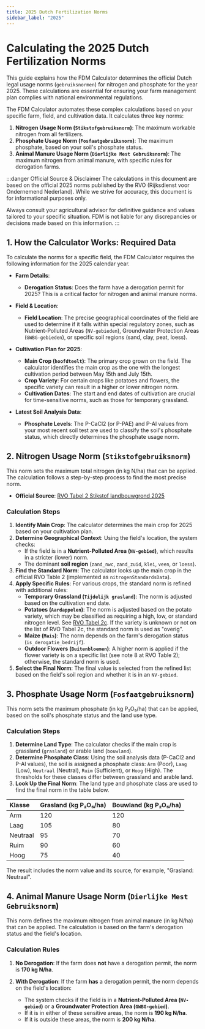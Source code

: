 ```yaml
---
title: 2025 Dutch Fertilization Norms
sidebar_label: "2025"
---
```


# Calculating the 2025 Dutch Fertilization Norms

This guide explains how the FDM Calculator determines the official Dutch legal usage norms (`gebruiksnormen`) for nitrogen and phosphate for the year 2025. These calculations are essential for ensuring your farm management plan complies with national environmental regulations.

The FDM Calculator automates these complex calculations based on your specific farm, field, and cultivation data. It calculates three key norms:

1.  **Nitrogen Usage Norm (`Stikstofgebruiksnorm`)**: The maximum workable nitrogen from all fertilizers.
2.  **Phosphate Usage Norm (`Fosfaatgebruiksnorm`)**: The maximum phosphate, based on your soil's phosphate status.
3.  **Animal Manure Usage Norm (`Dierlijke Mest Gebruiksnorm`)**: The maximum nitrogen from animal manure, with specific rules for derogation farms.

:::danger Official Source & Disclaimer
The calculations in this document are based on the official 2025 norms published by the RVO (Rijksdienst voor Ondernemend Nederland). While we strive for accuracy, this document is for informational purposes only.

Always consult your agricultural advisor for definitive guidance and values tailored to your specific situation. FDM is not liable for any discrepancies or decisions made based on this information.
:::

## 1. How the Calculator Works: Required Data

To calculate the norms for a specific field, the FDM Calculator requires the following information for the 2025 calendar year.

*   **Farm Details**:
    *   **Derogation Status**: Does the farm have a derogation permit for 2025? This is a critical factor for nitrogen and animal manure norms.

*   **Field & Location**:
    *   **Field Location**: The precise geographical coordinates of the field are used to determine if it falls within special regulatory zones, such as Nutrient-Polluted Areas (`NV-gebieden`), Groundwater Protection Areas (`GWBG-gebieden`), or specific soil regions (sand, clay, peat, loess).

*   **Cultivation Plan for 2025**:
    *   **Main Crop (`hoofdteelt`)**: The primary crop grown on the field. The calculator identifies the main crop as the one with the longest cultivation period between May 15th and July 15th.
    *   **Crop Variety**: For certain crops like potatoes and flowers, the specific variety can result in a higher or lower nitrogen norm.
    *   **Cultivation Dates**: The start and end dates of cultivation are crucial for time-sensitive norms, such as those for temporary grassland.

*   **Latest Soil Analysis Data**:
    *   **Phosphate Levels**: The P-CaCl2 (or P-PAE) and P-Al values from your most recent soil test are used to classify the soil's phosphate status, which directly determines the phosphate usage norm.

## 2. Nitrogen Usage Norm (`Stikstofgebruiksnorm`)

This norm sets the maximum total nitrogen (in kg N/ha) that can be applied. The calculation follows a step-by-step process to find the most precise norm.

*   **Official Source**: [RVO Tabel 2 Stikstof landbouwgrond 2025](https://www.rvo.nl/sites/default/files/2024-12/Tabel-2-Stikstof-landbouwgrond-2025_0.pdf)

### Calculation Steps

1.  **Identify Main Crop**: The calculator determines the main crop for 2025 based on your cultivation plan.
2.  **Determine Geographical Context**: Using the field's location, the system checks:
    *   If the field is in a **Nutrient-Polluted Area (`NV-gebied`)**, which results in a stricter (lower) norm.
    *   The dominant **soil region** (`zand_nwc`, `zand_zuid`, `klei`, `veen`, or `loess`).
3.  **Find the Standard Norm**: The calculator looks up the main crop in the official RVO Table 2 (implemented as `nitrogenStandardsData`).
4.  **Apply Specific Rules**: For various crops, the standard norm is refined with additional rules:
    *   **Temporary Grassland (`Tijdelijk grasland`)**: The norm is adjusted based on the cultivation end date.
    *   **Potatoes (`Aardappelen`)**: The norm is adjusted based on the potato variety, which may be classified as requiring a high, low, or standard nitrogen level. See [RVO Tabel 2c](https://www.rvo.nl/sites/default/files/2024-12/Tabel-2c-Consumptieaardappelen%20hoge%20of%20lage%20norm-2025.pdf). If the variety is unknown or not on the list of RVO Tabel 2c, the standard norm is used as "overig".
    *   **Maize (`Mais`)**: The norm depends on the farm's derogation status (`is_derogatie_bedrijf`).
    *   **Outdoor Flowers (`Buitenbloemen`)**: A higher norm is applied if the flower variety is on a specific list (see note 8 at RVO Table 2); otherwise, the standard norm is used.
5.  **Select the Final Norm**: The final value is selected from the refined list based on the field's soil region and whether it is in an `NV-gebied`.

## 3. Phosphate Usage Norm (`Fosfaatgebruiksnorm`)

This norm sets the maximum phosphate (in kg P₂O₅/ha) that can be applied, based on the soil's phosphate status and the land use type.

### Calculation Steps

1.  **Determine Land Type**: The calculator checks if the main crop is grassland (`grasland`) or arable land (`bouwland`).
2.  **Determine Phosphate Class**: Using the soil analysis data (P-CaCl2 and P-Al values), the soil is assigned a phosphate class: `Arm` (Poor), `Laag` (Low), `Neutraal` (Neutral), `Ruim` (Sufficient), or `Hoog` (High). The thresholds for these classes differ between grassland and arable land.
3.  **Look Up the Final Norm**: The land type and phosphate class are used to find the final norm in the table below.

| Klasse   | Grasland (kg P₂O₅/ha) | Bouwland (kg P₂O₅/ha) |
| :------- | :-------------------- | :-------------------- |
| Arm      | 120                   | 120                   |
| Laag     | 105                   | 80                    |
| Neutraal | 95                    | 70                    |
| Ruim     | 90                    | 60                    |
| Hoog     | 75                    | 40                    |

The result includes the norm value and its source, for example, "Grasland: Neutraal".

## 4. Animal Manure Usage Norm (`Dierlijke Mest Gebruiksnorm`)

This norm defines the maximum nitrogen from animal manure (in kg N/ha) that can be applied. The calculation is based on the farm's derogation status and the field's location.

### Calculation Rules

1.  **No Derogation**: If the farm does **not** have a derogation permit, the norm is **170 kg N/ha**.

2.  **With Derogation**: If the farm **has** a derogation permit, the norm depends on the field's location:
    *   The system checks if the field is in a **Nutrient-Polluted Area (`NV-gebied`)** or a **Groundwater Protection Area (`GWBG-gebied`)**.
    *   If it is in either of these sensitive areas, the norm is **190 kg N/ha**.
    *   If it is outside these areas, the norm is **200 kg N/ha**.